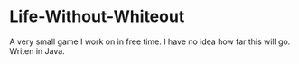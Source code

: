 # Life-Without-Whiteout
A very small game I work on in free time. I have no idea how far this will go. Writen in Java.
